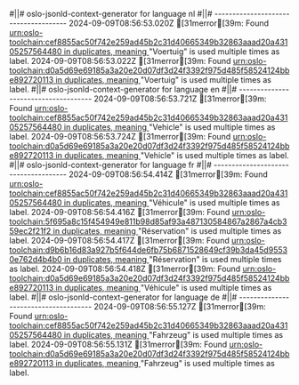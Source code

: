 #||# oslo-jsonld-context-generator for language nl
#||# -------------------------------------
2024-09-09T08:56:53.020Z [31merror[39m: Found [urn:oslo-toolchain:cef8855ac50f742e259ad45b2c31d40665349b32863aaad20a43105257564480 in duplicates, meaning ](report4/doc/applicatieprofiel/vrachtwagenparkeren/ontwerpstandaard/2023-11-30/all-vrachtwagenParkeren-ap.jsonld#L0)"Voertuig" is used multiple times as label.
2024-09-09T08:56:53.022Z [31merror[39m: Found [urn:oslo-toolchain:d0a5d69e69185a3a20e20d07df3d24f3392f975d485f58524124bbe892720113 in duplicates, meaning ](report4/doc/applicatieprofiel/vrachtwagenparkeren/ontwerpstandaard/2023-11-30/all-vrachtwagenParkeren-ap.jsonld#L0)"Voertuig" is used multiple times as label.
#||# oslo-jsonld-context-generator for language en
#||# -------------------------------------
2024-09-09T08:56:53.721Z [31merror[39m: Found [urn:oslo-toolchain:cef8855ac50f742e259ad45b2c31d40665349b32863aaad20a43105257564480 in duplicates, meaning ](report4/doc/applicatieprofiel/vrachtwagenparkeren/ontwerpstandaard/2023-11-30/all-vrachtwagenParkeren-ap.jsonld#L0)"Vehicle" is used multiple times as label.
2024-09-09T08:56:53.724Z [31merror[39m: Found [urn:oslo-toolchain:d0a5d69e69185a3a20e20d07df3d24f3392f975d485f58524124bbe892720113 in duplicates, meaning ](report4/doc/applicatieprofiel/vrachtwagenparkeren/ontwerpstandaard/2023-11-30/all-vrachtwagenParkeren-ap.jsonld#L0)"Vehicle" is used multiple times as label.
#||# oslo-jsonld-context-generator for language fr
#||# -------------------------------------
2024-09-09T08:56:54.414Z [31merror[39m: Found [urn:oslo-toolchain:cef8855ac50f742e259ad45b2c31d40665349b32863aaad20a43105257564480 in duplicates, meaning ](report4/doc/applicatieprofiel/vrachtwagenparkeren/ontwerpstandaard/2023-11-30/all-vrachtwagenParkeren-ap.jsonld#L0)"Véhicule" is used multiple times as label.
2024-09-09T08:56:54.416Z [31merror[39m: Found [urn:oslo-toolchain:5f695a8c15f454949e811b98d85af93a487130584867a2867a4cb359ec2f21f2 in duplicates, meaning ](report4/doc/applicatieprofiel/vrachtwagenparkeren/ontwerpstandaard/2023-11-30/all-vrachtwagenParkeren-ap.jsonld#L0)"Réservation" is used multiple times as label.
2024-09-09T08:56:54.417Z [31merror[39m: Found [urn:oslo-toolchain:d9b6b16d83a927b5f644de6fb75b6871528649cf39b3da45d95530e762d4b4b0 in duplicates, meaning ](report4/doc/applicatieprofiel/vrachtwagenparkeren/ontwerpstandaard/2023-11-30/all-vrachtwagenParkeren-ap.jsonld#L0)"Réservation" is used multiple times as label.
2024-09-09T08:56:54.418Z [31merror[39m: Found [urn:oslo-toolchain:d0a5d69e69185a3a20e20d07df3d24f3392f975d485f58524124bbe892720113 in duplicates, meaning ](report4/doc/applicatieprofiel/vrachtwagenparkeren/ontwerpstandaard/2023-11-30/all-vrachtwagenParkeren-ap.jsonld#L0)"Véhicule" is used multiple times as label.
#||# oslo-jsonld-context-generator for language de
#||# -------------------------------------
2024-09-09T08:56:55.127Z [31merror[39m: Found [urn:oslo-toolchain:cef8855ac50f742e259ad45b2c31d40665349b32863aaad20a43105257564480 in duplicates, meaning ](report4/doc/applicatieprofiel/vrachtwagenparkeren/ontwerpstandaard/2023-11-30/all-vrachtwagenParkeren-ap.jsonld#L0)"Fahrzeug" is used multiple times as label.
2024-09-09T08:56:55.131Z [31merror[39m: Found [urn:oslo-toolchain:d0a5d69e69185a3a20e20d07df3d24f3392f975d485f58524124bbe892720113 in duplicates, meaning ](report4/doc/applicatieprofiel/vrachtwagenparkeren/ontwerpstandaard/2023-11-30/all-vrachtwagenParkeren-ap.jsonld#L0)"Fahrzeug" is used multiple times as label.
